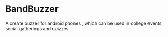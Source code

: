 BandBuzzer
==========

A create buzzer for android phones , which can be used in college events, social gatherings and quizzes.

